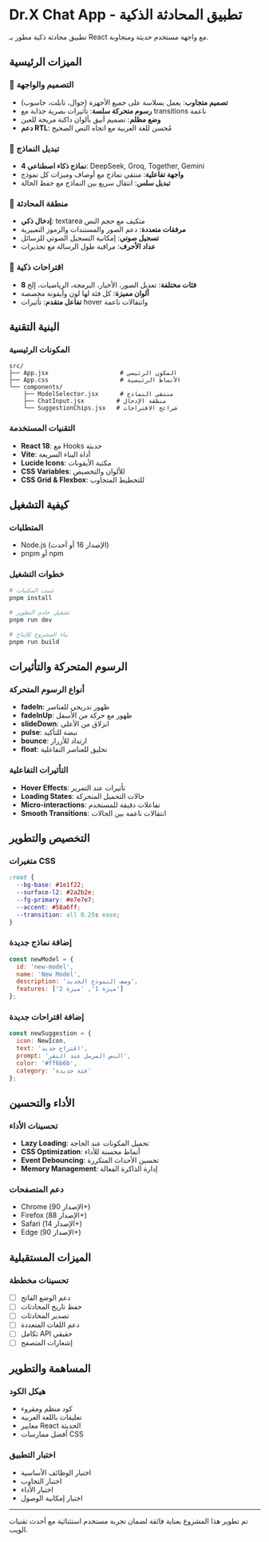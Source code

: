 # Dr.X Chat App - تطبيق المحادثة الذكية

تطبيق محادثة ذكية مطور بـ React مع واجهة مستخدم حديثة ومتجاوبة.

## الميزات الرئيسية

### 🎨 التصميم والواجهة
- **تصميم متجاوب**: يعمل بسلاسة على جميع الأجهزة (جوال، تابلت، حاسوب)
- **رسوم متحركة سلسة**: تأثيرات بصرية جذابة مع transitions ناعمة
- **وضع مظلم**: تصميم أنيق بألوان داكنة مريحة للعين
- **دعم RTL**: مُحسن للغة العربية مع اتجاه النص الصحيح

### 🤖 تبديل النماذج
- **4 نماذج ذكاء اصطناعي**: DeepSeek, Groq, Together, Gemini
- **واجهة تفاعلية**: منتقي نماذج مع أوصاف وميزات كل نموذج
- **تبديل سلس**: انتقال سريع بين النماذج مع حفظ الحالة

### 💬 منطقة المحادثة
- **إدخال ذكي**: textarea متكيف مع حجم النص
- **مرفقات متعددة**: دعم الصور والمستندات والرموز التعبيرية
- **تسجيل صوتي**: إمكانية التسجيل الصوتي للرسائل
- **عداد الأحرف**: مراقبة طول الرسالة مع تحذيرات

### 🎯 اقتراحات ذكية
- **8 فئات مختلفة**: تعديل الصور، الأخبار، البرمجة، الرياضيات، إلخ
- **ألوان مميزة**: كل فئة لها لون وأيقونة مخصصة
- **تفاعل متقدم**: تأثيرات hover وانتقالات ناعمة

## البنية التقنية

### المكونات الرئيسية
```
src/
├── App.jsx                    # المكون الرئيسي
├── App.css                    # الأنماط الرئيسية
└── components/
    ├── ModelSelector.jsx      # منتقي النماذج
    ├── ChatInput.jsx         # منطقة الإدخال
    └── SuggestionChips.jsx   # شرائح الاقتراحات
```

### التقنيات المستخدمة
- **React 18**: مع Hooks حديثة
- **Vite**: أداة البناء السريعة
- **Lucide Icons**: مكتبة الأيقونات
- **CSS Variables**: للألوان والتخصيص
- **CSS Grid & Flexbox**: للتخطيط المتجاوب

## كيفية التشغيل

### المتطلبات
- Node.js (الإصدار 16 أو أحدث)
- pnpm أو npm

### خطوات التشغيل
```bash
# تثبيت المكتبات
pnpm install

# تشغيل خادم التطوير
pnpm run dev

# بناء المشروع للإنتاج
pnpm run build
```

## الرسوم المتحركة والتأثيرات

### أنواع الرسوم المتحركة
- **fadeIn**: ظهور تدريجي للعناصر
- **fadeInUp**: ظهور مع حركة من الأسفل
- **slideDown**: انزلاق من الأعلى
- **pulse**: نبضة للتأكيد
- **bounce**: ارتداد للأزرار
- **float**: تحليق للعناصر التفاعلية

### التأثيرات التفاعلية
- **Hover Effects**: تأثيرات عند التمرير
- **Loading States**: حالات التحميل المتحركة
- **Micro-interactions**: تفاعلات دقيقة للمستخدم
- **Smooth Transitions**: انتقالات ناعمة بين الحالات

## التخصيص والتطوير

### متغيرات CSS
```css
:root {
  --bg-base: #1e1f22;
  --surface-l2: #2a2b2e;
  --fg-primary: #e7e7e7;
  --accent: #58a6ff;
  --transition: all 0.25s ease;
}
```

### إضافة نماذج جديدة
```javascript
const newModel = {
  id: 'new-model',
  name: 'New Model',
  description: 'وصف النموذج الجديد',
  features: ['ميزة 1', 'ميزة 2']
};
```

### إضافة اقتراحات جديدة
```javascript
const newSuggestion = {
  icon: NewIcon,
  text: 'اقتراح جديد',
  prompt: 'النص المرسل عند النقر',
  color: '#ff6b6b',
  category: 'فئة جديدة'
};
```

## الأداء والتحسين

### تحسينات الأداء
- **Lazy Loading**: تحميل المكونات عند الحاجة
- **CSS Optimization**: أنماط محسنة للأداء
- **Event Debouncing**: تحسين الأحداث المتكررة
- **Memory Management**: إدارة الذاكرة الفعالة

### دعم المتصفحات
- Chrome (الإصدار 90+)
- Firefox (الإصدار 88+)
- Safari (الإصدار 14+)
- Edge (الإصدار 90+)

## الميزات المستقبلية

### تحسينات مخططة
- [ ] دعم الوضع الفاتح
- [ ] حفظ تاريخ المحادثات
- [ ] تصدير المحادثات
- [ ] دعم اللغات المتعددة
- [ ] تكامل API حقيقي
- [ ] إشعارات المتصفح

## المساهمة والتطوير

### هيكل الكود
- كود منظم ومقروء
- تعليقات باللغة العربية
- معايير React الحديثة
- أفضل ممارسات CSS

### اختبار التطبيق
- اختبار الوظائف الأساسية
- اختبار التجاوب
- اختبار الأداء
- اختبار إمكانية الوصول

---

تم تطوير هذا المشروع بعناية فائقة لضمان تجربة مستخدم استثنائية مع أحدث تقنيات الويب.

